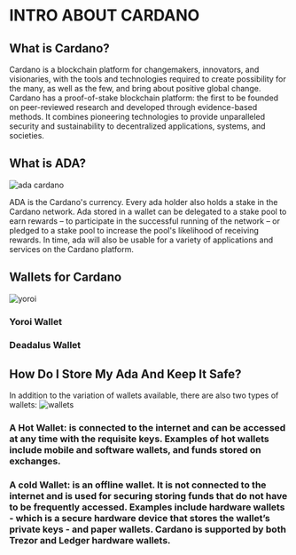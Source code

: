 # INTRO ABOUT CARDANO

## What is Cardano?
Cardano is a blockchain platform for changemakers, innovators, and visionaries, with the tools and technologies required to create possibility for the many, as well as the few, and bring about positive global change.
Cardano has a proof-of-stake blockchain platform: the first to be founded on peer-reviewed research and developed through evidence-based methods. It combines pioneering technologies to provide unparalleled security and sustainability to decentralized applications, systems, and societies.


## What is ADA?

![ada cardano](https://user-images.githubusercontent.com/67475555/149583912-8bc1ca08-ca82-4fa0-af50-6d140357880a.jpg)


ADA is the Cardano's currency. Every ada holder also holds a stake in the Cardano network. Ada stored in a wallet can be delegated to a stake pool to earn rewards – to participate in the successful running of the network – or pledged to a stake pool to increase the pool's likelihood of receiving rewards. In time, ada will also be usable for a variety of applications and services on the Cardano platform.

## Wallets for Cardano
![yoroi](https://user-images.githubusercontent.com/67475555/149584997-ad57ed6d-4cc8-4614-8681-c2d823086383.jpg)


### Yoroi Wallet
### Deadalus Wallet

## How Do I Store My Ada And Keep It Safe?

In addition to the variation of wallets available, there are also two types of wallets: 
![wallets](https://user-images.githubusercontent.com/67475555/149585458-9a8cc130-6727-4b09-96eb-b7ac52d6d840.jpg)


### A Hot Wallet: is connected to the internet and can be accessed at any time with the requisite keys. Examples of hot wallets include mobile and software wallets, and funds stored on exchanges.

### A cold Wallet: is an offline wallet. It is not connected to the internet and is used for securing storing funds that do not have to be frequently accessed. Examples include hardware wallets - which is a secure hardware device that stores the wallet’s private keys - and paper wallets. Cardano is supported by both Trezor and Ledger hardware wallets.






